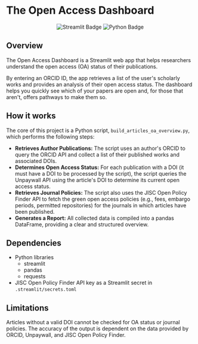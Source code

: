 # The Open Access Dashboard

<p align="center">
<img src="https://img.shields.io/badge/Streamlit-FF4B4B?style=for-the-badge&logo=streamlit&logoColor=white" alt="Streamlit Badge">
<img src="https://img.shields.io/badge/Python-3776AB?style=for-the-badge&logo=python&logoColor=white" alt="Python Badge">
</p>

## Overview
The Open Access Dashboard is a Streamlit web app that helps researchers understand the open access (OA) status of their publications.

By entering an ORCID ID, the app retrieves a list of the user's scholarly works and provides an analysis of their open access status. The dashboard helps you quickly see which of your papers are open and, for those that aren't, offers pathways to make them so.

## How it works
The core of this project is a Python script, `build_articles_oa_overview.py`, which performs the following steps:

- **Retrieves Author Publications:** The script uses an author's ORCID to query the ORCID API and collect a list of their published works and associated DOIs.
- **Determines Open Access Status:** For each publication with a DOI (it must have a DOI to be processed by the script), the script queries the Unpaywall API using the article's DOI to determine its current open access status.
- **Retrieves Journal Policies:** The script also uses the JISC Open Policy Finder API to fetch the green open access policies (e.g., fees, embargo periods, permitted repositories) for the journals in which articles have been published.
- **Generates a Report:** All collected data is compiled into a pandas DataFrame, providing a clear and structured overview.

## Dependencies
- Python libraries
    - streamlit
    - pandas
    - requests
- JISC Open Policy Finder API key as a Streamlit secret in `.streamlit/secrets.toml`

## Limitations
Articles without a valid DOI cannot be checked for OA status or journal policies. The accuracy of the output is dependent on the data provided by ORCID, Unpaywall, and JISC Open Policy Finder.